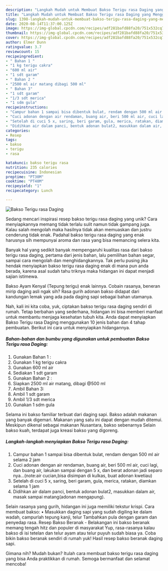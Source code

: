 ```yaml
---
description: "Langkah Mudah untuk Membuat Bakso Terigu rasa Daging yang Menggugah Selera"
title: "Langkah Mudah untuk Membuat Bakso Terigu rasa Daging yang Menggugah Selera"
slug: 1398-langkah-mudah-untuk-membuat-bakso-terigu-rasa-daging-yang-menggugah-selera
date: 2020-08-14T11:37:00.125Z
image: https://img-global.cpcdn.com/recipes/adf281bafd88fa20/751x532cq70/bakso-terigu-rasa-daging-foto-resep-utama.jpg
thumbnail: https://img-global.cpcdn.com/recipes/adf281bafd88fa20/751x532cq70/bakso-terigu-rasa-daging-foto-resep-utama.jpg
cover: https://img-global.cpcdn.com/recipes/adf281bafd88fa20/751x532cq70/bakso-terigu-rasa-daging-foto-resep-utama.jpg
author: Elmer Dunn
ratingvalue: 3.7
reviewcount: 15
recipeingredient:
- " Bahan 1 "
- "1 kg terigu cakra"
- "600 ml air"
- "1 sdt garam"
- " Bahan 2 "
- "2500 ml air matang dibagi 500 ml"
- " Bahan 3"
- "1 sdt garam"
- "1/3 sdt merica"
- "1 sdm gula"
recipeinstructions:
- "Campur bahan 1 sampai bisa dibentuk bulat, rendam dengan 500 ml air selama 2 jam"
- "Cuci adonan dengan air rendaman, buang air, beri 500 ml air, cuci lagi, dan buang air, lakukan sampai dengan 5 x, dan berat adonan jadi separo nya...(note:air cucian,bisa disimpan di kulkas, buat adonan kwetiau)"
- "Setelah di cuci 5 x, saring, beri garam, gula, merica, ratakan, diamkan selama 1 jam"
- "Didihkan air dalam panci, bentuk adonan bulat2, masukkan dalam air, masak sampai matang(adonan mengapung)."
categories:
- Resep
tags:
- bakso
- terigu
- rasa

katakunci: bakso terigu rasa 
nutrition: 235 calories
recipecuisine: Indonesian
preptime: "PT30M"
cooktime: "PT40M"
recipeyield: "1"
recipecategory: Lunch

---
```



![Bakso Terigu rasa Daging](https://img-global.cpcdn.com/recipes/adf281bafd88fa20/751x532cq70/bakso-terigu-rasa-daging-foto-resep-utama.jpg)

Sedang mencari inspirasi resep bakso terigu rasa daging yang unik? Cara menyiapkannya memang tidak terlalu sulit namun tidak gampang juga. Kalau salah mengolah maka hasilnya tidak akan memuaskan dan justru cenderung tidak enak. Padahal bakso terigu rasa daging yang enak harusnya sih mempunyai aroma dan rasa yang bisa memancing selera kita.

Banyak hal yang sedikit banyak mempengaruhi kualitas rasa dari bakso terigu rasa daging, pertama dari jenis bahan, lalu pemilihan bahan segar, sampai cara mengolah dan menghidangkannya. Tak perlu pusing jika hendak menyiapkan bakso terigu rasa daging enak di mana pun anda berada, karena asal sudah tahu triknya maka hidangan ini dapat menjadi sajian istimewa.

Bakso Ayam Kenyal (Tepung terigu) enak lainnya. Cobain rasanya, beneran mirip daging asli ngak sih? Rasa gurih adonan bakso didapat dari kandungan lemak yang ada pada daging sapi sebagai bahan utamanya.


Nah, kali ini kita coba, yuk, ciptakan bakso terigu rasa daging sendiri di rumah. Tetap berbahan yang sederhana, hidangan ini bisa memberi manfaat untuk membantu menjaga kesehatan tubuh kita. Anda dapat menyiapkan Bakso Terigu rasa Daging menggunakan 10 jenis bahan dan 4 tahap pembuatan. Berikut ini cara untuk menyiapkan hidangannya.

<!--inarticleads1-->

##### Bahan-bahan dan bumbu yang digunakan untuk pembuatan Bakso Terigu rasa Daging:

1. Gunakan  Bahan 1 :
1. Gunakan 1 kg terigu cakra
1. Gunakan 600 ml air
1. Sediakan 1 sdt garam
1. Gunakan  Bahan 2 :
1. Siapkan 2500 ml air matang, dibagi @500 ml
1. Ambil  Bahan 3:
1. Ambil 1 sdt garam
1. Ambil 1/3 sdt merica
1. Gunakan 1 sdm gula


Selama ini bakso familiar terbuat dari daging sapi. Bakso adalah makanan yang banyak digemari. Makanan yang satu ini dapat dengan mudah ditemui. Meskipun dikenal sebagai makanan Nusantara, bakso sebenarnya Selain bakso kuah, terdapat juga kreasi bakso yang digoreng. 

<!--inarticleads2-->

##### Langkah-langkah menyiapkan Bakso Terigu rasa Daging:

1. Campur bahan 1 sampai bisa dibentuk bulat, rendam dengan 500 ml air selama 2 jam
1. Cuci adonan dengan air rendaman, buang air, beri 500 ml air, cuci lagi, dan buang air, lakukan sampai dengan 5 x, dan berat adonan jadi separo nya...(note:air cucian,bisa disimpan di kulkas, buat adonan kwetiau)
1. Setelah di cuci 5 x, saring, beri garam, gula, merica, ratakan, diamkan selama 1 jam
1. Didihkan air dalam panci, bentuk adonan bulat2, masukkan dalam air, masak sampai matang(adonan mengapung).


Selain rasanya yang gurih, hidangan ini juga memiliki tekstur krispi. Cara membuat bakso: • Masukkan daging sapi yang sudah digiling ke dalam wadah, campurlah tepung kanji, telur Tambahkan pula dengan garam dan penyedap rasa. Resep Bakso Beranak - Belakangan ini bakso beranak memang tengah hitz dan populer di masyarakat Yup, rasa-rasanya kalau bakso di isi tetelan dan telur ayam atau telur puyuh sudah biasa ya. Coba bikin bakso beranak sendiri di rumah yuk! Hasil resep bakso beranak daging sapi. 

Gimana nih? Mudah bukan? Itulah cara membuat bakso terigu rasa daging yang bisa Anda praktikkan di rumah. Semoga bermanfaat dan selamat mencoba!
